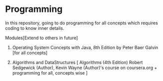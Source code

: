 Programming
===========

   In this repository, going to do programming for all concepts which requires coding to know inner details.

Modules[Extend to others in future]



1. Operating System Concepts with Java, 8th Edition by Peter Baer Galvin [for all concepts]



2. Algorithms and DataStructures [ Algorithms (4th Edition) Robert Sedgewick (Author), Kevin Wayne (Author)'s course 
   on coursera.org + programming for all, concepts wise ]

